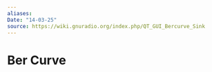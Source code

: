 ```yaml
---
aliases: 
Date: "14-03-25"
source: https://wiki.gnuradio.org/index.php/QT_GUI_Bercurve_Sink
---
```

# Ber Curve


